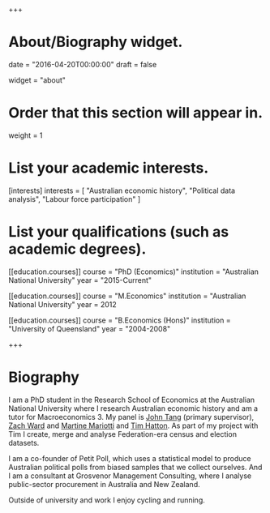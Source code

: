 +++
# About/Biography widget.

date = "2016-04-20T00:00:00"
draft = false

widget = "about"

# Order that this section will appear in.
weight = 1

# List your academic interests.
[interests]
  interests = [
    "Australian economic history",
    "Political data analysis",
    "Labour force participation"
  ]

# List your qualifications (such as academic degrees).
[[education.courses]]
  course = "PhD (Economics)"
  institution = "Australian National University"
  year = "2015-Current"

[[education.courses]]
  course = "M.Economics"
  institution = "Australian National University"
  year = 2012

[[education.courses]]
  course = "B.Economics (Hons)"
  institution = "University of Queensland"
  year = "2004-2008"
 
+++

# Biography

I am a PhD student in the Research School of Economics at the Australian National University where I research Australian economic history and am a tutor for Macroeconomics 3. My panel is [John Tang](https://sites.google.com/site/jptang/) (primary supervisor), [Zach Ward](https://sites.google.com/site/zachaward/) and [Martine Mariotti](https://www.cbe.anu.edu.au/about/staff-directory/?profile=Martine-Mariotti) and [Tim Hatton](https://sites.google.com/site/timhattonwebsite/). As part of my project with Tim I create, merge and analyse Federation-era census and election datasets.

I am a co-founder of Petit Poll, which uses a statistical model to produce Australian political polls from biased samples that we collect ourselves. And I am a consultant at Grosvenor Management Consulting, where I analyse public-sector procurement in Australia and New Zealand.

Outside of university and work I enjoy cycling and running.
